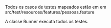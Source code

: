 Todos os casos de testes mapeados estão em em src/test/resources/features/pessoas.feature

A classe Runner executa todos os testes.
